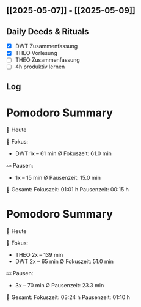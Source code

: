 ## [[2025-05-07]] - [[2025-05-09]]

## Daily Deeds & Rituals
- [x] DWT Zusammenfassung
- [x] THEO Vorlesung
- [ ] THEO Zusammenfassung
- [ ] 4h produktiv lernen

## Log
# Pomodoro Summary

📅 Heute

🍅 Fokus:
- DWT         1x – 61 min
Ø Fokuszeit: 61.0 min

💤 Pausen:
- 1x – 15 min
Ø Pausenzeit: 15.0 min

🧠 Gesamt:
Fokuszeit:  01:01 h
Pausenzeit: 00:15 h


# Pomodoro Summary

📅 Heute

🍅 Fokus:
- THEO        2x – 139 min
- DWT         2x – 65 min
Ø Fokuszeit: 51.0 min

💤 Pausen:
- 3x – 70 min
Ø Pausenzeit: 23.3 min

🧠 Gesamt:
Fokuszeit:  03:24 h
Pausenzeit: 01:10 h

